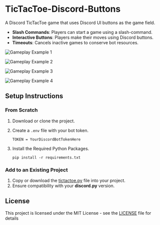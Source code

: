 # TicTacToe-Discord-Buttons

A Discord TicTacToe game that uses Discord UI buttons as the game field.

- **Slash Commands**: Players can start a game using a slash-command.
- **Interactive Buttons**: Players make their moves using Discord buttons.
- **Timeouts**: Cancels inactive games to conserve bot resources.

![Gameplay Example 1](https://github.com/user-attachments/assets/218c0930-9bfe-4012-af0f-5513a98155fa)

![Gameplay Example 2](https://github.com/user-attachments/assets/a31d512e-7345-4138-9abf-f0ebdb47f5d4)

![Gameplay Example 3](https://github.com/user-attachments/assets/b60ef3ee-45b6-429d-9bf8-ea46eb55134f)

![Gameplay Example 4](https://github.com/user-attachments/assets/8732acfb-8806-44eb-adbe-9167abe60f18)

## Setup Instructions

### From Scratch
1. Download or clone the project.
2. Create a ``.env`` file with your bot token.
   
   ```
   TOKEN = YourDiscordBotTokenHere
   ```
3. Install the Required Python Packages.
   ```
   pip install -r requirements.txt
   ```
### Add to an Existing Project
1. Copy or download the [tictactoe.py](tictactoe.py) file into your project.
2. Ensure compatibility with your **discord.py** version.

## License
This project is licensed under the MIT License - see the [LICENSE](LICENSE) file for details
